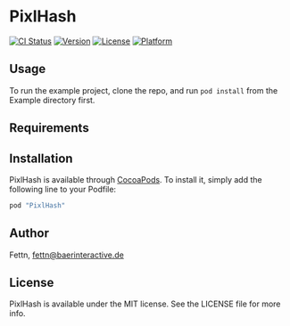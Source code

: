# PixlHash

[![CI Status](http://img.shields.io/travis/Fettn/PixlHash.svg?style=flat)](https://travis-ci.org/Fettn/PixlHash)
[![Version](https://img.shields.io/cocoapods/v/PixlHash.svg?style=flat)](http://cocoapods.org/pods/PixlHash)
[![License](https://img.shields.io/cocoapods/l/PixlHash.svg?style=flat)](http://cocoapods.org/pods/PixlHash)
[![Platform](https://img.shields.io/cocoapods/p/PixlHash.svg?style=flat)](http://cocoapods.org/pods/PixlHash)

## Usage

To run the example project, clone the repo, and run `pod install` from the Example directory first.

## Requirements

## Installation

PixlHash is available through [CocoaPods](http://cocoapods.org). To install
it, simply add the following line to your Podfile:

```ruby
pod "PixlHash"
```

## Author

Fettn, fettn@baerinteractive.de

## License

PixlHash is available under the MIT license. See the LICENSE file for more info.
